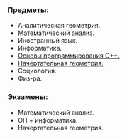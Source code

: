 ### Предметы:
- Аналитическая геометрия.
- Математический анализ.
- Иностранный язык.
- Информатика.
- [Основы программирования C++.](https://github.com/DimaPermyakov/IU5/tree/main/Term-1/%D0%9E%D1%81%D0%BD%D0%BE%D0%B2%D1%8B%20%D0%BF%D1%80%D0%BE%D0%B3%D1%80%D0%B0%D0%BC%D0%BC%D0%B8%D1%80%D0%BE%D0%B2%D0%B0%D0%BD%D0%B8%D1%8F%20%D0%A1%2B%2B)
- [Начертательная геометрия.](https://github.com/DimaPermyakov/IU5/tree/main/Term-1/%D0%98%D0%BD%D0%B6%D0%B5%D0%BD%D0%B5%D1%80%D0%BD%D0%B0%D1%8F%20%D0%B3%D1%80%D0%B0%D1%84%D0%B8%D0%BA%D0%B0)
- Социология.
- Физ-ра.
### Экзамены:
- Математический анализ.
- ОП + информатика.
- Начертательная геометрия.